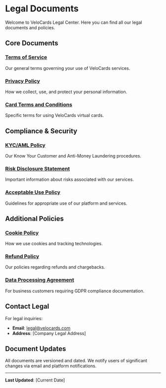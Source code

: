 # Legal Documents

Welcome to VeloCards Legal Center. Here you can find all our legal documents and policies.

## Core Documents

### [Terms of Service](/legal/terms-of-service)
Our general terms governing your use of VeloCards services.

### [Privacy Policy](/legal/privacy-policy)
How we collect, use, and protect your personal information.

### [Card Terms and Conditions](/legal/card-terms-conditions)
Specific terms for using VeloCards virtual cards.

## Compliance & Security

### [KYC/AML Policy](/legal/kyc-aml-policy)
Our Know Your Customer and Anti-Money Laundering procedures.

### [Risk Disclosure Statement](/legal/risk-disclosure)
Important information about risks associated with our services.

### [Acceptable Use Policy](/legal/acceptable-use-policy)
Guidelines for appropriate use of our platform and services.

## Additional Policies

### [Cookie Policy](/legal/cookie-policy)
How we use cookies and tracking technologies.

### [Refund Policy](/legal/refund-policy)
Our policies regarding refunds and chargebacks.

### [Data Processing Agreement](/legal/data-processing-agreement)
For business customers requiring GDPR compliance documentation.

## Contact Legal

For legal inquiries:
- **Email**: legal@velocards.com
- **Address**: [Company Legal Address]

## Document Updates

All documents are versioned and dated. We notify users of significant changes via email and platform notifications.

---

**Last Updated**: [Current Date]